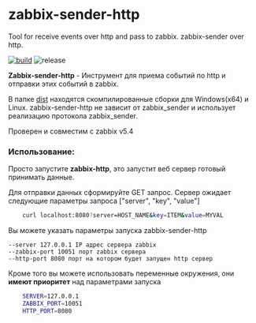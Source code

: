 # zabbix-sender-http
Tool for receive events over http and pass to zabbix. zabbix-sender over http.

[![build](https://github.com/0xdeface/zabbix-sender-http/actions/workflows/build.yml/badge.svg?branch=master)](https://github.com/0xdeface/zabbix-sender-http/actions/workflows/build.yml)
![release](https://img.shields.io/github/v/release/0xdeface/zabbix-sender-http.svg)

**Zabbix-sender-http** - Инструмент для приема событий по http и отправки этих событий в zabbix. 

В папке [dist](dist) находятся скомпилированные сборки для Windows(x64) и Linux.
zabbix-sender-http не зависит от zabbix_sender и использует реализацию протокола zabbix_sender.

Проверен и совместим с zabbix v5.4    

### Использование:
Просто запустите **zabbix-http**, это запустит веб сервер готовый принимать данные.

Для отправки данных сформируйте GET запрос. Сервер ожидает
следующие параметры запроса ["server", "key", "value"] 
```bash
    curl localhost:8080?server=HOST_NAME&key=ITEM&value=MYVAL
```

Вы можете указать параметры запуска zabbix-sender-http
```
--server 127.0.0.1 IP адрес сервера zabbix
--zabbix-port 10051 порт zabbix сервера
--http-port 8080 порт на котором будет запущен http сервер
``` 
Кроме того вы можете использовать переменные окружения, они **имеют приоритет** над параметрами запуска
```bash
    SERVER=127.0.0.1
    ZABBIX_PORT=10051
    HTTP_PORT=8080
```
     

